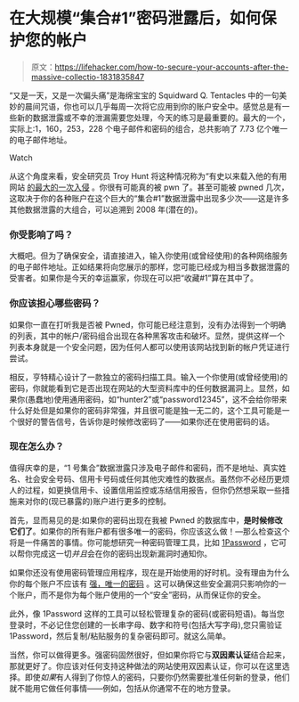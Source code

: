 # 在大规模“集合#1”密码泄露后，如何保护您的帐户

> 原文：<https://lifehacker.com/how-to-secure-your-accounts-after-the-massive-collectio-1831835847>

“又是一天，又是一次偏头痛”是海绵宝宝的 Squidward Q. Tentacles 中的一句美妙的晨间咒语，你也可以几乎每周一次将它应用到你的账户安全中。感觉总是有一些新的数据泄露或不幸的泄漏需要您处理，今天的练习是最重要的。最大的一个，实际上:1，160，253，228 个电子邮件和密码的组合，总共影响了 7.73 亿个唯一的电子邮件地址。

Watch

从这个角度来看，安全研究员 Troy Hunt 将这种情况称为“有史以来载入他的有用网站 [的最大的一次入侵](https://haveibeenpwned.com/) 。你很有可能真的被 pwn 了。甚至可能被 pwned 几次，这取决于你的各种账户在这个巨大的“集合#1”数据泄露中出现多少次——这是许多其他数据泄露的大组合，可以追溯到 2008 年(潜在的)。

### 你受影响了吗？

大概吧。但为了确保安全，请直接进入，输入你使用(或曾经使用)的各种网络服务的电子邮件地址。正如结果将向您展示的那样，您可能已经成为相当多数据泄露的受害者。如果你是今天的幸运赢家，你现在可以把“收藏#1”算在其中了。

### 你应该担心哪些密码？

如果你一直在打听我是否被 Pwned，你可能已经注意到，没有办法得到一个明确的列表，其中的帐户/密码组合出现在各种黑客攻击和破坏。显然，提供这样一个列表本身就是一个安全问题，因为任何人都可以使用该网站找到新的帐户凭证进行尝试。

相反，亨特精心设计了一款独立的密码扫描工具。输入一个你使用(或曾经使用)的密码，你就能看到它是否出现在网站的大型资料库中的任何数据漏洞上。显然，如果你(愚蠢地)使用通用密码，如“hunter2”或“password12345”，这不会给你带来什么好处但是如果你的密码非常强，并且很可能是独一无二的，这个工具可能是一个很好的警告信号，告诉你是时候修改密码了——如果你还在使用密码的话。

### 现在怎么办？

值得庆幸的是，“1 号集合”数据泄露只涉及电子邮件和密码，而不是地址、真实姓名、社会安全号码、信用卡号码或任何其他灾难性的数据点。虽然你不必经历更烦人的过程，如更换信用卡、设置信用监控或冻结信用报告，但你仍然想采取一些措施来对你的(现已暴露的)账户进行更多的控制。

首先，显而易见的是:如果你的密码出现在我被 Pwned 的数据库中，**是时候修改它们了**。如果你的所有账户都有很多唯一的密码，你应该这么做！—那么检查这个将是一件痛苦的事情。你可能想研究一种密码管理工具，比如 [1Password](https://1password.com/) ，它可以帮你完成这一切*并且*会在你的密码出现新漏洞时通知你。

如果你还没有使用密码管理应用程序，现在是开始使用的好时机。没有理由为什么你的每个账户不应该有 [强，唯一的密码](https://lifehacker.com/how-to-create-secure-passwords-that-arent-impossible-to-1825048324) 。这可以确保这些安全漏洞只影响你的一个账户，而不是你为每个账户使用的一个“安全”密码，从而保证你的安全。

此外，像 1Password 这样的工具可以轻松管理复杂的密码(或密码短语)。每当您登录时，不必记住您创建的一长串字母、数字和符号(包括大写字母),您只需验证 1Password，然后复制/粘贴服务的复杂密码即可。就这么简单。

当然，你可以做得更多。强密码固然很好，但如果你将它与**双因素认证**结合起来，那就更好了。你应该对任何支持这种做法的网站使用双因素认证，你可以在这里选择。即使*如果*有人得到了你惊人的密码，只要你仍然需要批准任何新的登录，他们就不能用它做任何事情——例如，包括从你通常不在的地方登录。
